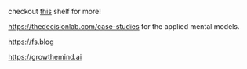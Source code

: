 checkout [this](https://www.goodreads.com/shelf/show/mental-models) shelf for more!

https://thedecisionlab.com/case-studies for the applied mental models.

https://fs.blog 

https://growthemind.ai

